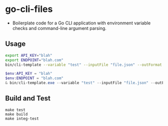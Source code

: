 # go-cli-files

* Boilerplate code for a Go CLI application with environment variable checks and command-line argument parsing.

## Usage

```bash
export API_KEY="blah"
export ENDPOINT="blah.com"
bin/cli-template --variable "test" --inputFile "file.json" --outFormat "json" --outFile "outFile.json"
```

```powershell
$env:API_KEY = "blah"
$env:ENDPOINT = "blah.com"
& bin/cli-template.exe --variable "test" --inputFile "file.json" --outFormat "json" --outFile "outFile.json"
```

## Build and Test
```
make test
make build
make integ-test
```

